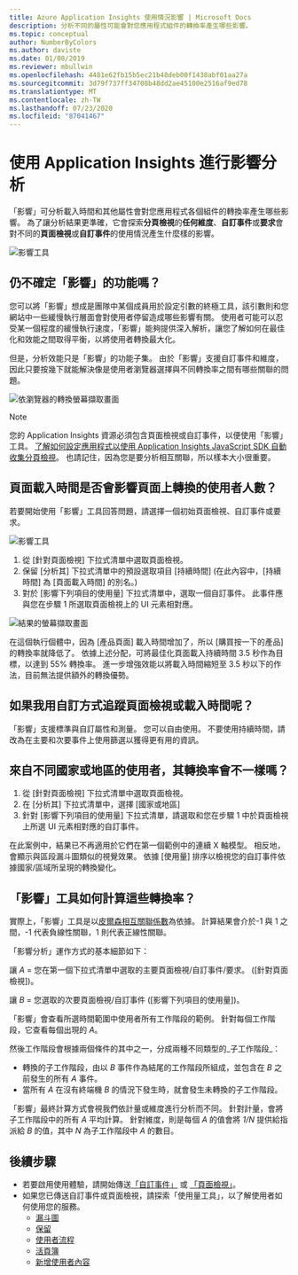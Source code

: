 ```yaml
---
title: Azure Application Insights 使用情況影響 | Microsoft Docs
description: 分析不同的屬性可能會對您應用程式組件的轉換率產生哪些影響。
ms.topic: conceptual
author: NumberByColors
ms.author: daviste
ms.date: 01/08/2019
ms.reviewer: mbullwin
ms.openlocfilehash: 4481e62fb15b5ec21b48deb00f1438abf01aa27a
ms.sourcegitcommit: 3d79f737ff34708b48dd2ae45100e2516af9ed78
ms.translationtype: MT
ms.contentlocale: zh-TW
ms.lasthandoff: 07/23/2020
ms.locfileid: "87041467"
---
```

# <a name="impact-analysis-with-application-insights"></a>使用 Application Insights 進行影響分析

「影響」可分析載入時間和其他屬性會對您應用程式各個組件的轉換率產生哪些影響。 為了讓分析結果更準確，它會探索**分頁檢視**的**任何維度**、**自訂事件**或**要求**會對不同的**頁面檢視**或**自訂事件**的使用情況產生什麼樣的影響。 

![影響工具](./media/usage-impact/0001-impact.png)

## <a name="still-not-sure-what-impact-does"></a>仍不確定「影響」的功能嗎？

您可以將「影響」想成是團隊中某個成員用於設定引數的終極工具，該引數則和您網站中一些緩慢執行層面會對使用者停留造成哪些影響有關。 使用者可能可以忍受某一個程度的緩慢執行速度，「影響」能夠提供深入解析，讓您了解如何在最佳化和效能之間取得平衡，以將使用者轉換最大化。

但是，分析效能只是「影響」的功能子集。 由於「影響」支援自訂事件和維度，因此只要按幾下就能解決像是使用者瀏覽器選擇與不同轉換率之間有哪些關聯的問題。

![依瀏覽器的轉換螢幕擷取畫面](./media/usage-impact/0004-browsers.png)

> [!NOTE]
> 您的 Application Insights 資源必須包含頁面檢視或自訂事件，以便使用「影響」工具。 [了解如何設定應用程式以使用 Application Insights JavaScript SDK 自動收集分頁檢視](../../azure-monitor/app/javascript.md)。 也請記住，因為您是要分析相互關聯，所以樣本大小很重要。
>
>

## <a name="is-page-load-time-impacting-how-many-people-convert-on-my-page"></a>頁面載入時間是否會影響頁面上轉換的使用者人數？

若要開始使用「影響」工具回答問題，請選擇一個初始頁面檢視、自訂事件或要求。

![影響工具](./media/usage-impact/0002-dropdown.png)

1. 從 [針對頁面檢視] 下拉式清單中選取頁面檢視。
2. 保留 [分析其] 下拉式清單中的預設選取項目 [持續時間] \(在此內容中，[持續時間] 為 [頁面載入時間] 的別名。)
3. 對於 [影響下列項目的使用量] 下拉式清單中，選取一個自訂事件。 此事件應與您在步驟 1 所選取頁面檢視上的 UI 元素相對應。

![結果的螢幕擷取畫面](./media/usage-impact/0003-results.png)

在這個執行個體中，因為 [產品頁面] 載入時間增加了，所以 [購買按一下的產品] 的轉換率就降低了。 依據上述分配，可將最佳化頁面載入持續時間 3.5 秒作為目標，以達到 55% 轉換率。 進一步增強效能以將載入時間縮短至 3.5 秒以下的作法，目前無法提供額外的轉換優勢。

## <a name="what-if-im-tracking-page-views-or-load-times-in-custom-ways"></a>如果我用自訂方式追蹤頁面檢視或載入時間呢？

「影響」支援標準與自訂屬性和測量。 您可以自由使用。 不要使用持續時間，請改為在主要和次要事件上使用篩選以獲得更有用的資訊。

## <a name="do-users-from-different-countries-or-regions-convert-at-different-rates"></a>來自不同國家或地區的使用者，其轉換率會不一樣嗎？

1. 從 [針對頁面檢視] 下拉式清單中選取頁面檢視。
2. 在 [分析其] 下拉式清單中，選擇 [國家或地區]
3. 針對 [影響下列項目的使用量] 下拉式清單，請選取和您在步驟 1 中於頁面檢視上所選 UI 元素相對應的自訂事件。

在此案例中，結果已不再適用於它們在第一個範例中的連續 X 軸模型。 相反地，會顯示與區段漏斗圖類似的視覺效果。 依據 [使用量] 排序以檢視您的自訂事件依據國家/區域所呈現的轉換變化。


## <a name="how-does-the-impact-tool-calculate-these-conversion-rates"></a>「影響」工具如何計算這些轉換率？

實際上，「影響」工具是以[皮爾森相互關聯係數](https://en.wikipedia.org/wiki/Pearson_correlation_coefficient)為依據。 計算結果會介於-1 與 1 之間，-1 代表負線性關聯，1 則代表正線性關聯。

「影響分析」運作方式的基本細節如下：

讓 _A_ = 您在第一個下拉式清單中選取的主要頁面檢視/自訂事件/要求。 ([針對頁面檢視])。

讓 _B_ = 您選取的次要頁面檢視/自訂事件 ([影響下列項目的使用量])。

「影響」會查看所選時間範圍中使用者所有工作階段的範例。 針對每個工作階段，它查看每個出現的 _A_。

然後工作階段會根據兩個條件的其中之一，分成兩種不同類型的_子工作階段_：

- 轉換的子工作階段，由以 _B_ 事件作為結尾的工作階段所組成，並包含在 _B_ 之前發生的所有 _A_ 事件。
- 當所有 _A_ 在沒有終端機 _B_ 的情況下發生時，就會發生未轉換的子工作階段。

「影響」最終計算方式會視我們依計量或維度進行分析而不同。 針對計量，會將子工作階段中的所有 _A_ 平均計算。 針對維度，則是每個 _A_ 的值會將 _1/N_ 提供給指派給 _B_ 的值，其中 _N_ 為子工作階段中 _A_ 的數目。

## <a name="next-steps"></a>後續步驟

- 若要啟用使用體驗，請開始傳送[「自訂事件」](./api-custom-events-metrics.md#trackevent) 或 [「頁面檢視」](./api-custom-events-metrics.md#page-views)。
- 如果您已傳送自訂事件或頁面檢視，請探索「使用量工具」，以了解使用者如何使用您的服務。
    - [漏斗圖](usage-funnels.md)
    - [保留](usage-retention.md)
    - [使用者流程](usage-flows.md)
    - [活頁簿](../../azure-monitor/platform/workbooks-overview.md)
    - [新增使用者內容](usage-send-user-context.md)

